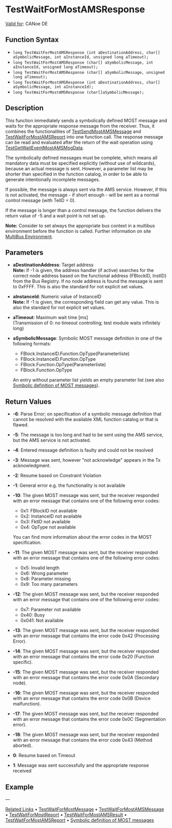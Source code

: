 # TestWaitForMostAMSResponse

[Valid for](../../../Shared/FeatureAvailability.md): CANoe DE

## Function Syntax

- `long TestWaitForMostAMSResponse (int aDestinationAddress, char[] aSymbolicMessage, int aInstanceId, unsigned long aTimeout);`
- `long TestWaitForMostAMSResponse (char[] aSymbolicMessage, int aInstanceId, unsigned long aTimeout);`
- `long TestWaitForMostAMSResponse (char[] aSymbolicMessage, unsigned long aTimeout);`
- `long TestWaitForMostAMSResponse (int aDestinationAddress, char[] aSymbolicMessage, int aInstanceId);`
- `long TestWaitForMostAMSResponse (char[]aSymbolicMessage);`

## Description

This function immediately sends a symbolically defined MOST message and waits for the appropriate response message from the receiver. Thus, it combines the functionalities of [TestSendMostAMSMessage](CAPLfunctionTestSendMostAmsMessage.md) and [TestWaitForMostAMSReport](CAPLfunctionTestWaitForMostAMSReport.md) into one function call. The response message can be read and evaluated after the return of the wait operation using [TestGetWaitEventMostAMSMsgData](CAPLfunctionTestGetWaitEventMostAmsMsgData.md).

The symbolically defined messages must be complete, which means all mandatory data must be specified explicitly (without use of wildcards), because an actual message is sent. However, a parameter list may be shorter than specified in the function catalog, in order to be able to generate intentionally incomplete messages.

If possible, the message is always sent via the AMS service. However, if this is not activated, the message - if short enough - will be sent as a normal control message (with TelID = 0).

If the message is longer than a control message, the function delivers the return value of -5 and a wait point is not set up.

**Note:** Consider to set always the appropriate bus context in a multibus environment before the function is called. Further information on site [MultiBus Environment](../../../Shared/CAPL/General/TestMultiBusEnvironment.md).

## Parameters

- **aDestinationAddress**: Target address  
  **Note:** If -1 is given, the address handler (if active) searches for the correct node address based on the functional address {FBlockID, InstID} from the Bus Registry. If no node address is found the message is sent to 0xFFFF. This is also the standard for not explicit set values.

- **aInstanceId**: Numeric value of InstanceID  
  **Note:** If -1 is given, the corresponding field can get any value. This is also the standard for not explicit set values.

- **aTimeout**: Maximum wait time [ms]  
  (Transmission of 0: no timeout controlling; test module waits infinitely long)

- **aSymbolicMessage**: Symbolic MOST message definition in one of the following formats:
  - FBlock.InstanceID.Function.OpType(Parameterliste)
  - FBlock.InstanceID.Function.OpType
  - FBlock.Function.OpType(Parameterliste)
  - FBlock.Function.OpType

  An entry without parameter list yields an empty parameter list (see also [Symbolic definition of MOST messages](../CAPLfunctionsTFSSymbolicMessageDefinition.md)).

## Return Values

- **-6**: Parse Error; on specification of a symbolic message definition that cannot be resolved with the available XML function catalog or that is flawed.
- **-5**: The message is too long and had to be sent using the AMS service, but the AMS service is not activated.
- **-4**: Entered message definition is faulty and could not be resolved
- **-3**: Message was sent, however "not acknowledge" appears in the Tx acknowledgment.
- **-2**: Resume based on Constraint Violation
- **-1**: General error e.g. the functionality is not available
- **-10**: The given MOST message was sent, but the receiver responded with an error message that contains one of the following error codes:
  - 0x1: FBlockID not available
  - 0x2: InstanceID not available
  - 0x3: FktID not available
  - 0x4: OpType not available

  You can find more information about the error codes in the MOST specification.

- **-11**: The given MOST message was sent, but the receiver responded with an error message that contains one of the following error codes:
  - 0x5: Invalid length
  - 0x6: Wrong parameter
  - 0x8: Parameter missing
  - 0x9: Too many parameters

- **-12**: The given MOST message was sent, but the receiver responded with an error message that contains one of the following error codes:
  - 0x7: Parameter not available
  - 0x40: Busy
  - 0x041: Not available

- **-13**: The given MOST message was sent, but the receiver responded with an error message that contains the error code 0x42 (Processing Error).
- **-14**: The given MOST message was sent, but the receiver responded with an error message that contains the error code 0x20 (Function specific).
- **-15**: The given MOST message was sent, but the receiver responded with an error message that contains the error code 0x0A (Secondary node).
- **-16**: The given MOST message was sent, but the receiver responded with an error message that contains the error code 0x0B (Device malfunction).
- **-17**: The given MOST message was sent, but the receiver responded with an error message that contains the error code 0x0C (Segmentation error).
- **-18**: The given MOST message was sent, but the receiver responded with an error message that contains the error code 0x43 (Method aborted).
- **0**: Resume based on Timeout
- **1**: Message was sent successfully and the appropriate response received

## Example

—

[Related Links](CAPLfunctionTestSendMostAmsMessage.md) • [TestWaitForMostMessage](CAPLfunctionTestWaitForMostMessage.md) • [TestWaitForMostAMSMessage](CAPLfunctionTestWaitForMostAMSMessage.md) • [TestWaitForMostReport](CAPLfunctionTestWaitForMostReport.md) • [TestWaitForMostAMSResult](CAPLfunctionTestWaitForMostAmsResult.md) • [TestWaitForMostAMSReport](CAPLfunctionTestWaitForMostAMSReport.md) • [Symbolic definition of MOST messages](../CAPLfunctionsTFSSymbolicMessageDefinition.md)
